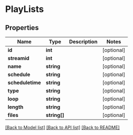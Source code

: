 # PlayLists

## Properties
Name | Type | Description | Notes
------------ | ------------- | ------------- | -------------
**id** | **int** |  | [optional] 
**streamid** | **int** |  | [optional] 
**name** | **string** |  | [optional] 
**schedule** | **string** |  | [optional] 
**scheduletime** | **string** |  | [optional] 
**type** | **string** |  | [optional] 
**loop** | **string** |  | [optional] 
**length** | **string** |  | [optional] 
**files** | **string[]** |  | [optional] 

[[Back to Model list]](../README.md#documentation-for-models) [[Back to API list]](../README.md#documentation-for-api-endpoints) [[Back to README]](../README.md)


